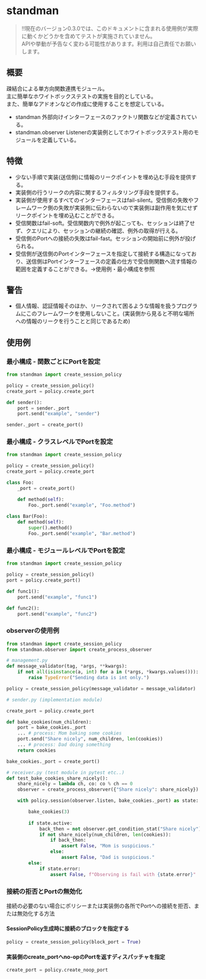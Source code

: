 
# standman

> !!現在のバージョン0.3.0では、このドキュメントに含まれる使用例が実際に動くかどうかを含めてテストが実施されていません。  
> APIや挙動が予告なく変わる可能性があります。利用は自己責任でお願いします。

## 概要

疎結合による単方向関数連携モジュール。  
主に簡単なホワイトボックステストの実施を目的としている。  
また、簡単なアドオンなどの作成に使用することを想定している。

- standman 外部向けインターフェースのファクトリ関数などが定義されている。
- standman.observer Listenerの実装例としてホワイトボックステスト用のモジュールを定義している。

## 特徴

- 少ない手順で実装(送信側)に情報のリークポイントを埋め込む手段を提供する。
- 実装側の行うリークの内容に関するフィルタリング手段を提供する。
- 実装側が使用するすべてのインターフェースはfail-silent。受信側の失敗やフレームワーク側の失敗が実装側に伝わらないので実装側は副作用を気にせずリークポイントを埋め込むことができる。
- 受信関数はfail-soft。受信関数内で例外が起こっても、セッションは終了せず、クエリにより、セッションの継続の確認、例外の取得が行える。
- 受信側のPortへの接続の失敗はfail-fast。セッションの開始前に例外が投げられる。
- 受信側が送信側のPortインターフェースを指定して接続する構造になっており、送信側はPortインターフェースの定義の仕方で受信側関数へ流す情報の範囲を定義することができる。->使用例・最小構成を参照


## 警告

- 個人情報、認証情報そのほか、リークされて困るような情報を扱うプログラムにこのフレームワークを使用しないこと。(実装側から見ると不明な場所への情報のリークを行うことと同じであるため)

## 使用例

### 最小構成 - 関数ごとにPortを設定

```python
from standman import create_session_policy

policy = create_session_policy()
create_port = policy.create_port

def sender():
    port = sender._port
    port.send("example", "sender")

sender._port = create_port()

```

### 最小構成 - クラスレベルでPortを設定

```python
from standman import create_session_policy

policy = create_session_policy()
create_port = policy.create_port

class Foo:
    _port = create_port()

    def method(self):
        Foo._port.send("example", "Foo.method")
    
class Bar(Foo):
    def method(self):
        super().method()
        Foo._port.send("example", "Bar.method")

```

### 最小構成 - モジュールレベルでPortを設定

```python
from standman import create_session_policy

policy = create_session_policy()
port = policy.create_port()

def func1():
    port.send("example", "func1")

def func2():
    port.send("example", "func2")

```

### observerの使用例

```python
from standman import create_session_policy
from standman.observer import create_process_observer

# management.py
def message_validator(tag, *args, **kwargs):
    if not all(isinstance(a, int) for a in (*args, *kwargs.values())):
        raise TypeError("Sending data is int only.")

policy = create_session_policy(message_validator = message_validator)

# sender.py (implementation module)

create_port = policy.create_port

def bake_cookies(num_children):
    port = bake_cookies._port
    ... # process: Mom baking some cookies
    port.send("Share nicely", num_children, len(cookies))
    ... # process: Dad doing something
    return cookies

bake_cookies._port = create_port()

# receiver.py (test module in pytest etc..)
def test_bake_cookies_share_nicely():
    share_nicely = lambda ch, co: co % ch == 0
    observer = create_process_observer({"Share nicely": share_nicely})

    with policy.session(observer.listen, bake_cookies._port) as state:

        bake_cookies(3)
        
        if state.active:
            back_then = not observer.get_condition_stat("Share nicely").violation
            if not share_nicely(num_children, len(cookies)):
                if back_then:
                    assert False, "Mom is suspicious."
                else:
                    assert False, "Dad is suspicious."
        else:
            if state.error:
                assert False, f"Observing is fail with {state.error}"
```

### 接続の拒否とPortの無効化

接続の必要のない場合にポリシーまたは実装側の各所でPortへの接続を拒否、または無効化する方法

#### SessionPolicy生成時に接続のブロックを指定する

```python
policy = create_session_policy(block_port = True)
```

#### 実装側のcreate_portへno-opのPortを返すディスパッチャを指定

```python
create_port = policy.create_noop_port
```

